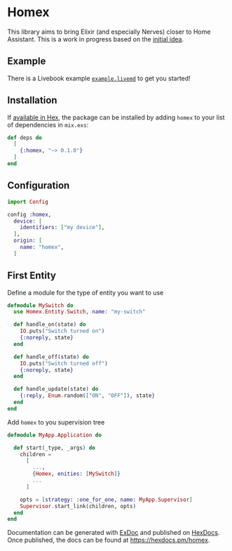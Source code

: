 # Homex

This library aims to bring Elixir (and especially Nerves) closer to Home Assistant. This is a work in progress based on the [initial idea](https://elixirforum.com/t/nerves-home-assistant-integration/70920).

## Example

There is a Livebook example [`example.livemd`](https://livebook.dev/run?url=https://raw.githubusercontent.com/kevinschweikert/homex/refs/heads/main/example.livemd) to get you started!

## Installation

If [available in Hex](https://hex.pm/docs/publish), the package can be installed
by adding `homex` to your list of dependencies in `mix.exs`:

```elixir
def deps do
  [
    {:homex, "~> 0.1.0"}
  ]
end
```

## Configuration

```elixir
import Config

config :homex,
  device: [
    identifiers: ["my device"],
  ],
  origin: [
    name: "homex",
  ]
```

## First Entity

Define a module for the type of entity you want to use

```elixir
defmodule MySwitch do
  use Homex.Entity.Switch, name: "my-switch"

  def handle_on(state) do
    IO.puts("Switch turned on")
    {:noreply, state}
  end

  def handle_off(state) do
    IO.puts("Switch turned off")
    {:noreply, state}
  end

  def handle_update(state) do
    {:reply, Enum.random(["ON", "OFF"]), state}
  end
end
```

Add `homex` to you supervision tree

```elixir
defmodule MyApp.Application do

  def start(_type, _args) do
    children =
      [
        ...,
        {Homex, enities: [MySwitch]}
        ...
      ]

    opts = [strategy: :one_for_one, name: MyApp.Supervisor]
    Supervisor.start_link(children, opts)
  end
end
```

Documentation can be generated with [ExDoc](https://github.com/elixir-lang/ex_doc)
and published on [HexDocs](https://hexdocs.pm). Once published, the docs can
be found at <https://hexdocs.pm/homex>.

